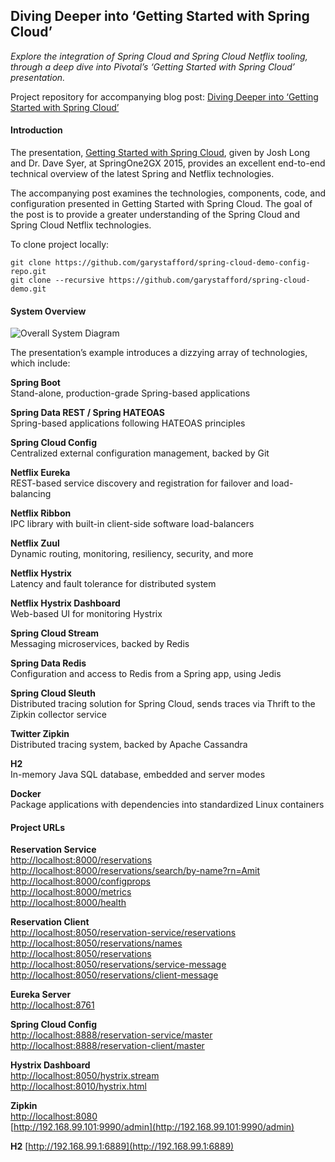 ## Diving Deeper into ‘Getting Started with Spring Cloud’
_Explore the integration of Spring Cloud and Spring Cloud Netflix tooling, through a deep dive into Pivotal’s ‘Getting Started with Spring Cloud’ presentation._

Project repository for accompanying blog post: [Diving Deeper into ‘Getting Started with Spring Cloud’](http://wp.me/p1RD28-1N1)   

#### Introduction
The presentation, [Getting Started with Spring Cloud](https://youtu.be/cCEvFDhe3os), given by Josh Long and Dr. Dave Syer, at SpringOne2GX 2015, provides an excellent end-to-end technical overview of the latest Spring and Netflix technologies.

The accompanying post examines the technologies, components, code, and configuration presented in Getting Started with Spring Cloud. The goal of the post is to provide a greater understanding of the Spring Cloud and Spring Cloud Netflix technologies.

To clone project locally:
```
git clone https://github.com/garystafford/spring-cloud-demo-config-repo.git
git clone --recursive https://github.com/garystafford/spring-cloud-demo.git
```


#### System Overview

![Overall System Diagram](https://programmaticponderings.files.wordpress.com/2016/02/reservation-system-diagram.png "Overall System Diagram")

The presentation’s example introduces a dizzying array of technologies, which include:

**Spring Boot**  
Stand-alone, production-grade Spring-based applications

**Spring Data REST / Spring HATEOAS**  
Spring-based applications following HATEOAS principles

**Spring Cloud Config**  
Centralized external configuration management, backed by Git

**Netflix Eureka**  
REST-based service discovery and registration for failover and load-balancing

**Netflix Ribbon**  
IPC library with built-in client-side software load-balancers

**Netflix Zuul**  
Dynamic routing, monitoring, resiliency, security, and more

**Netflix Hystrix**  
Latency and fault tolerance for distributed system

**Netflix Hystrix Dashboard**  
Web-based UI for monitoring Hystrix

**Spring Cloud Stream**  
Messaging microservices, backed by Redis

**Spring Data Redis**  
Configuration and access to Redis from a Spring app, using Jedis

**Spring Cloud Sleuth**  
Distributed tracing solution for Spring Cloud, sends traces via Thrift to the Zipkin collector service

**Twitter Zipkin**  
Distributed tracing system, backed by Apache Cassandra

**H2**  
In-memory Java SQL database, embedded and server modes

**Docker**  
Package applications with dependencies into standardized Linux containers


#### Project URLs
**Reservation Service**  
[http://localhost:8000/reservations](http://localhost:8000/reservations)  
[http://localhost:8000/reservations/search/by-name?rn=Amit](http://localhost:8000/reservations/search/by-name?rn=Amit)  
[http://localhost:8000/configprops](http://localhost:8000/configprops)  
[http://localhost:8000/metrics](http://localhost:8000/metrics)  
[http://localhost:8000/health](http://localhost:8000/health)  

**Reservation Client**  
[http://localhost:8050/reservation-service/reservations](http://localhost:8050/reservation-service/reservations)  
[http://localhost:8050/reservations/names](http://localhost:8050/reservations/names)  
[http://localhost:8050/reservations](http://localhost:8050/reservations)  
[http://localhost:8050/reservations/service-message](http://localhost:8050/reservations/service-message)  
[http://localhost:8050/reservations/client-message](http://localhost:8050/reservations/client-message)  

**Eureka Server**  
[http://localhost:8761](http://localhost:8761)  

**Spring Cloud Config**  
[http://localhost:8888/reservation-service/master](http://localhost:8888/reservation-service/master)  
[http://localhost:8888/reservation-client/master](http://localhost:8888/reservation-client/master)  

**Hystrix Dashboard**  
[http://localhost:8050/hystrix.stream](http://localhost:8050/hystrix.stream)  
[http://localhost:8010/hystrix.html](http://localhost:8010/hystrix.html)  

**Zipkin**  
[http://localhost:8080](http://localhost00:8080)  
[http://192.168.99.101:9990/admin](http://192.168.99.101:9990/admin)  

**H2**
[http://192.168.99.1:6889](http://192.168.99.1:6889)  

